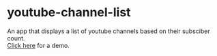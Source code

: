 # youtube-channel-list
An app that displays a list of youtube channels based on their subsciber count.<br>
<a href="http://quickz.id.lv/other/youtube-channel-list/" target="_blank">Click here</a> for a demo.
